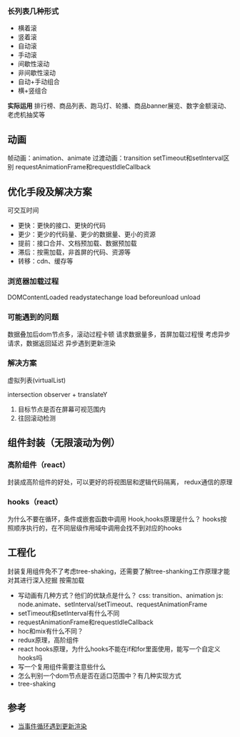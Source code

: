 
### 长列表几种形式
- 横着滚
- 竖着滚
- 自动滚
- 手动滚
- 间歇性滚动
- 非间歇性滚动
- 自动+手动组合
- 横+竖组合

**实际运用**
排行榜、商品列表、跑马灯、轮播、商品banner展览、数字金额滚动、老虎机抽奖等

## 动画
帧动画：animation、animate
过渡动画：transition
setTimeout和setInterval区别
requestAnimationFrame和requestIdleCallback

## 优化手段及解决方案
可交互时间

- 更快：更快的接口、更快的代码
- 更少：更少的代码量、更少的数据量、更小的资源
- 提前：接口合并、文档预加载、数据预加载
- 滞后：按需加载，非首屏的代码、资源等
- 转移：cdn、缓存等

### 浏览器加载过程
DOMContentLoaded
readystatechange
load
beforeunload
unload
### 可能遇到的问题
数据叠加后dom节点多，滚动过程卡顿
请求数据量多，首屏加载过程慢
考虑异步请求，数据返回延迟
异步遇到更新渲染
### 解决方案
虚拟列表(virtualList)

intersection observer + translateY
1. 目标节点是否在屏幕可视范围内
2. 往回滚动检测

## 组件封装（无限滚动为例）
### 高阶组件（react）
封装成高阶组件的好处，可以更好的将视图层和逻辑代码隔离，
redux通信的原理

### hooks（react）
为什么不要在循环，条件或嵌套函数中调用 Hook,hooks原理是什么？
hooks按照顺序执行的，在不同层级作用域中调用会找不到对应的hooks

## 工程化
封装复用组件免不了考虑tree-shaking，还需要了解tree-shanking工作原理才能对其进行深入挖掘
按需加载

- 写动画有几种方式？他们的优缺点是什么？
css: transition、animation
js: node.animate、setInterval/setTimeout、requestAnimationFrame
- setTimeout和setInterval有什么不同
- requestAnimationFrame和requestIdleCallback
- hoc和mix有什么不同？
- redux原理，高阶组件
- react hooks原理，为什么hooks不能在if和for里面使用，能写一个自定义hooks吗
- 写一个复用组件需要注意些什么
- 怎么判别一个dom节点是否在适口范围中？有几种实现方式
- tree-shaking


## 参考
- [当事件循环遇到更新渲染](https://zhuanlan.zhihu.com/p/267273074)